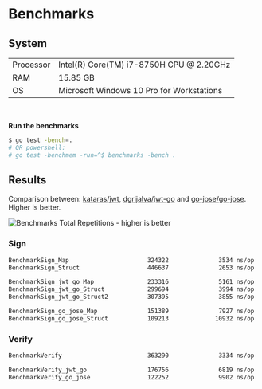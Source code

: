 # Benchmarks

## System

|    |    |
|----|:---|
| Processor | Intel(R) Core(TM) i7-8750H CPU @ 2.20GHz |
| RAM | 15.85 GB |
| OS | Microsoft Windows 10 Pro for Workstations |

<br/>

**Run the benchmarks**

```sh
$ go test -bench=.
# OR powershell:
# go test -benchmem -run=^$ benchmarks -bench .
```

## Results

Comparison between: [kataras/jwt](https://github.com/kataras/jwt), [dgrijalva/jwt-go](github.com/dgrijalva/jwt-go) and [go-jose/go-jose](https://github.com/go-jose/go-jose). Higher is better.

![Benchmarks Total Repetitions - higher is better](http://iris-go.com/images/jwt/benchmarks.png)

### Sign

```sh
BenchmarkSign_Map                      324322              3534 ns/op            1904 B/op         30 allocs/op
BenchmarkSign_Struct                   446637              2653 ns/op            1344 B/op         21 allocs/op

BenchmarkSign_jwt_go_Map               233316              5161 ns/op            3057 B/op         50 allocs/op
BenchmarkSign_jwt_go_Struct            299694              3994 ns/op            2289 B/op         35 allocs/op
BenchmarkSign_jwt_go_Struct2           307395              3855 ns/op            2209 B/op         35 allocs/op

BenchmarkSign_go_jose_Map              151389              7927 ns/op            5299 B/op         85 allocs/op
BenchmarkSign_go_jose_Struct           109213             10932 ns/op            6692 B/op        108 allocs/op
```

### Verify

```sh
BenchmarkVerify                        363290              3334 ns/op            1536 B/op         22 allocs/op

BenchmarkVerify_jwt_go                 176756              6819 ns/op            3656 B/op         66 allocs/op
BenchmarkVerify_go_jose                122252              9902 ns/op            6104 B/op         85 allocs/op
```
